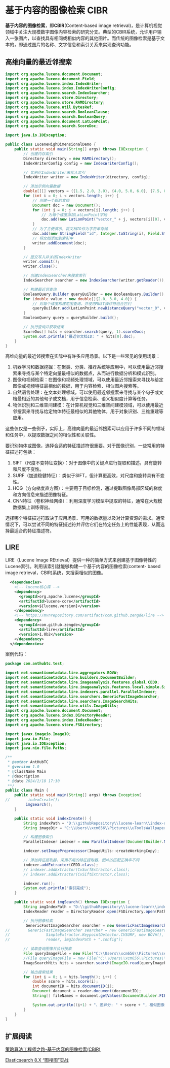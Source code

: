 # 基于内容的图像检索 CIBR

**基于内容的图像检索**，即**CBIR**(Content-based image retrieval)，是计算机视觉领域中关注大规模数字图像内容检索的研究分支。典型的CBIR系统，允许用户输入一张图片，以查找具有相同或相似内容的其他图片。而传统的图像检索是基于文本的，即通过图片的名称、文字信息和索引关系来实现查询功能。



## 高维向量的最近邻搜索

```java
import org.apache.lucene.document.Document;
import org.apache.lucene.document.Field;
import org.apache.lucene.index.IndexWriter;
import org.apache.lucene.index.IndexWriterConfig;
import org.apache.lucene.search.IndexSearcher;
import org.apache.lucene.store.Directory;
import org.apache.lucene.store.RAMDirectory;
import org.apache.lucene.util.BytesRef;
import org.apache.lucene.search.BooleanClause;
import org.apache.lucene.search.BooleanQuery;
import org.apache.lucene.document.LatLonPoint;
import org.apache.lucene.search.ScoreDoc;

import java.io.IOException;

public class LuceneHighDimensionalDemo {
    public static void main(String[] args) throws IOException {
        // 创建内存索引
        Directory directory = new RAMDirectory();
        IndexWriterConfig config = new IndexWriterConfig();

        // 实例化IndexWriter来写入索引
        IndexWriter writer = new IndexWriter(directory, config);

        // 添加示例向量数据
        double[][] vectors = {{1.5, 2.0, 3.0}, {4.0, 5.0, 6.0}, {7.5, 8.0, 9.0}};
        for (int i = 0; i < vectors.length; i++) {
            // 创建一个新的文档
            Document doc = new Document();
            for (int j = 0; j < vectors[i].length; j++) {
                // 为每个维度添加LatLonPoint字段
                doc.add(new LatLonPoint("vector_" + j, vectors[i][0], vectors[i][1]));
            }
            // 为了方便演示，将文档ID作为字符串存储
            doc.add(new StringField("id", Integer.toString(i), Field.Store.YES));
            // 将文档添加到索引中
            writer.addDocument(doc);
        }

        // 提交写入并关闭IndexWriter
        writer.commit();
        writer.close();

        // 创建IndexSearcher来搜索索引
        IndexSearcher searcher = new IndexSearcher(writer.getReader());

        // 构建最近邻查询
        BooleanQuery.Builder queryBuilder = new BooleanQuery.Builder();
        for (double value : new double[]{2.0, 3.0, 4.0}) {
            // 对每个维度构建范围查询，并使用MUST操作符组合它们
            queryBuilder.add(LatLonPoint.newDistanceQuery("vector_0", value, 0.1), BooleanClause.Occur.MUST);
        }
        BooleanQuery query = queryBuilder.build();

        // 执行查询并获取结果
        ScoreDoc[] hits = searcher.search(query, 1).scoreDocs;
        System.out.println("最近邻文档ID: " + hits[0].doc);
    }
}
```

高维向量的最近邻搜索在实际中有许多应用场景。以下是一些常见的使用场景：

1. 机器学习和数据挖掘：在聚类、分类、推荐系统等应用中，可以使用最近邻搜索来寻找与某个特定向量最相似的数据点，从而进行数据分析和模式识别。
2. 图像和视频检索：在图像和视频处理领域，可以使用最近邻搜索来寻找与给定图像或视频特征最相似的数据，用于内容检索、相似图片搜索等。
3. 自然语言处理：在文本处理领域，可以使用最近邻搜索来寻找与某个句子或文档最相近的其他句子或文档，用于信息检索、语义相似度计算等任务。
4. 物体识别和三维空间建模：在计算机视觉和三维空间建模领域，可以使用最近邻搜索来寻找与给定物体特征最相似的其他物体，用于对象识别、三维重建等应用。

这些仅仅是一些例子，实际上，高维向量的最近邻搜索可以应用于许多不同的领域和任务中，以提取数据之间的相似性和关联性。



要识别物体或图像，选择合适的特征描述符很重要。对于图像识别，一些常用的特征描述符包括：

1. SIFT（尺度不变特征变换）：对于图像中的关键点进行提取和描述，具有旋转和尺度不变性。
2. SURF（加速稳健特征）：类似于SIFT，但计算更高效，对尺度和旋转具有不变性。
3. HOG（方向梯度直方图）：主要用于目标检测，通过提取图像局部区域的梯度和方向信息来描述图像特征。
4. CNN特征（卷积神经网络）：利用深度学习模型中提取的特征，通常在大规模数据集上训练得出。

选择哪个特征描述符取决于应用场景、可用的数据量以及对计算资源的需求。通常情况下，可以尝试不同的特征描述符并评估它们在特定任务上的性能表现，从而选择最适合的特征描述符。



## LIRE

LIRE（Lucene Image REtrieval）提供一种的简单方式来创建基于图像特性的Lucene索引。利用该索引就能够构建一个基于内容的图像检索(content- based image retrieval，CBIR)系统，来搜索相似的图像。

```xml
  <dependencies>
    <!-- lucene核心库 -->
    <dependency>
      <groupId>org.apache.lucene</groupId>
      <artifactId>lucene-core</artifactId>
      <version>${lucene.version}</version>
    </dependency>
    <!-- https://mvnrepository.com/artifact/com.github.zengde/lire -->
    <dependency>
      <groupId>com.github.zengde</groupId>
      <artifactId>lire</artifactId>
      <version>1.0b2</version>
    </dependency>
  </dependencies>
```

案例代码：

```java
package com.anthubtc.test;

import net.semanticmetadata.lire.aggregators.BOVW;
import net.semanticmetadata.lire.builders.DocumentBuilder;
import net.semanticmetadata.lire.imageanalysis.features.global.CEDD;
import net.semanticmetadata.lire.imageanalysis.features.local.simple.SimpleExtractor;
import net.semanticmetadata.lire.indexers.parallel.ParallelIndexer;
import net.semanticmetadata.lire.searchers.GenericFastImageSearcher;
import net.semanticmetadata.lire.searchers.ImageSearchHits;
import net.semanticmetadata.lire.utils.ImageUtils;
import org.apache.lucene.document.Document;
import org.apache.lucene.index.DirectoryReader;
import org.apache.lucene.index.IndexReader;
import org.apache.lucene.store.FSDirectory;

import javax.imageio.ImageIO;
import java.io.File;
import java.io.IOException;
import java.nio.file.Paths;

/**
 * @author AntHubTC
 * @version 1.0
 * @className Main
 * @description
 * @date 2024/2/18 17:30
 **/
public class Main {
    public static void main(String[] args) throws Exception{
//        indexCreate();
         imgSearch();
    }

    public static void indexCreate() {
        String indexPath = "D:\\githubRepository\\lucene-learn\\index-db\\imgIndex"; // 索引文件存储路径
        String imageDir = "C:\\Users\\xcm656\\Pictures\\uToolsWallpapers";  // 图像文件夹路径

        // 构建图像索引
        ParallelIndexer indexer = new ParallelIndexer(DocumentBuilder.NUM_OF_THREADS, indexPath, imageDir);

        indexer.setImagePreprocessor(ImageUtils::createWorkingCopy);

        // 添加特征提取器，采用不用的特征提取器，图片的匹配正确率不同
        indexer.addExtractor(CEDD.class);
        // indexer.addExtractor(CvSurfExtractor.class);
        // indexer.addExtractor(CvSiftExtractor.class);

        indexer.run();
        System.out.println("索引完成");
    }

    public static void imgSearch() throws IOException {
        String imgIndexPath = "D:\\githubRepository\\lucene-learn\\index-db\\imgIndex";
        IndexReader reader = DirectoryReader.open(FSDirectory.open(Paths.get(imgIndexPath)));

        // 执行图像检索
         GenericFastImageSearcher searcher = new GenericFastImageSearcher(50, CEDD.class);
//        GenericFastImageSearcher searcher = new GenericFastImageSearcher(50, CEDD.class,
//                SimpleExtractor.KeypointDetector.CVSURF, new BOVW(), 128, true,
//                reader, imgIndexPath + ".config");

        // 读取查询图像并执行搜索
        File queryImageFile = new File("C:\\Users\\xcm656\\Pictures\\search.png");
        //File queryImageFile = new File("C:\\Users\\xcm656\\Pictures\\search.jpg");
        ImageSearchHits hits = searcher.search(ImageIO.read(queryImageFile), reader);

        // 输出搜索结果
        for (int i = 0; i < hits.length(); i++) {
            double score = hits.score(i);
            int documentID = hits.documentID(i);
            Document document = reader.document(documentID);
            String[] fileNames = document.getValues(DocumentBuilder.FIELD_NAME_IDENTIFIER);

            System.out.println((i+1) + "、差异分: " + score + ", 相似图像文件名: " + fileNames[0]);
        }
    }
}
```



## 扩展阅读

[策略算法工程师之路-基于内容的图像检索(CBIR)]()

[Elasticsearch 8.X “图搜图”实战](https://zhuanlan.zhihu.com/p/666082963)